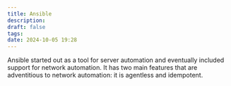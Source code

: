 ```yaml
---
title: Ansible
description: 
draft: false
tags: 
date: 2024-10-05 19:28
---
```

Ansible started out as a tool for server automation and eventually included support for network automation. It has two main features that are adventitious to network automation: it is agentless and idempotent.